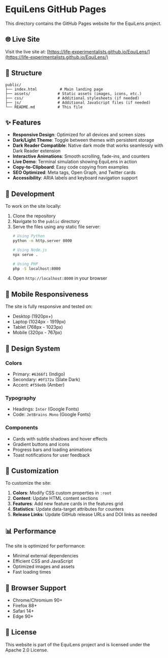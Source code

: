 # EquiLens GitHub Pages

This directory contains the GitHub Pages website for the EquiLens project.

## 🌐 Live Site

Visit the live site at: [https://life-experimentalists.github.io/EquiLens/](https://life-experimentalists.github.io/EquiLens/)

## 📁 Structure

```
public/
├── index.html          # Main landing page
├── assets/            # Static assets (images, icons, etc.)
├── css/               # Additional stylesheets (if needed)
├── js/                # Additional JavaScript files (if needed)
└── README.md          # This file
```

## ✨ Features

- **Responsive Design**: Optimized for all devices and screen sizes
- **Dark/Light Theme**: Toggle between themes with persistent storage
- **Dark Reader Compatible**: Native dark mode that works seamlessly with Dark Reader extension
- **Interactive Animations**: Smooth scrolling, fade-ins, and counters
- **Live Demo**: Terminal simulation showing EquiLens in action
- **Copy-to-Clipboard**: Easy code copying from examples
- **SEO Optimized**: Meta tags, Open Graph, and Twitter cards
- **Accessibility**: ARIA labels and keyboard navigation support

## 🚀 Development

To work on the site locally:

1. Clone the repository
2. Navigate to the `public` directory
3. Serve the files using any static file server:
   ```bash
   # Using Python
   python -m http.server 8000

   # Using Node.js
   npx serve .

   # Using PHP
   php -S localhost:8000
   ```
4. Open `http://localhost:8000` in your browser

## 📱 Mobile Responsiveness

The site is fully responsive and tested on:
- Desktop (1920px+)
- Laptop (1024px - 1919px)
- Tablet (768px - 1023px)
- Mobile (320px - 767px)

## 🎨 Design System

### Colors
- Primary: `#6366f1` (Indigo)
- Secondary: `#0f172a` (Slate Dark)
- Accent: `#f59e0b` (Amber)

### Typography
- Headings: `Inter` (Google Fonts)
- Code: `JetBrains Mono` (Google Fonts)

### Components
- Cards with subtle shadows and hover effects
- Gradient buttons and icons
- Progress bars and loading animations
- Toast notifications for user feedback

## 🔧 Customization

To customize the site:

1. **Colors**: Modify CSS custom properties in `:root`
2. **Content**: Update HTML content sections
3. **Features**: Add new feature cards in the features grid
4. **Statistics**: Update data-target attributes for counters
5. **Release Links**: Update GitHub release URLs and DOI links as needed

## 📊 Performance

The site is optimized for performance:
- Minimal external dependencies
- Efficient CSS and JavaScript
- Optimized images and assets
- Fast loading times

## 🌟 Browser Support

- Chrome/Chromium 90+
- Firefox 88+
- Safari 14+
- Edge 90+

## 📝 License

This website is part of the EquiLens project and is licensed under the Apache 2.0 License.
